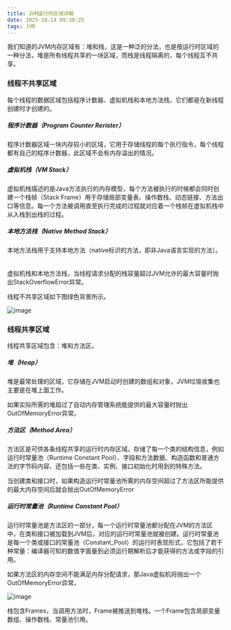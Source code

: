 ```yaml
---
title: JVM运行时区域详解
date: 2025-10-14 09:30:25
tags: JVM
---
```


我们知道的JVM内存区域有：堆和栈，这是一种泛的分法，也是按运行时区域的一种分法，堆是所有线程共享的一块区域，而栈是线程隔离的，每个线程互不共享。

### 线程不共享区域

每个线程的数据区域包括程序计数器、虚拟机栈和本地方法栈，它们都是在新线程创建时才创建的。


##### 程序计数器（Program Counter Rerister）

程序计数器区域一块内存较小的区域，它用于存储线程的每个执行指令，每个线程都有自己的程序计数器，此区域不会有内存溢出的情况。

##### 虚拟机栈（VM Stack）

虚拟机栈描述的是Java方法执行的内存模型，每个方法被执行的时候都会同时创建一个栈帧（Stack Frame）用于存储局部变量表、操作数栈、动态链接、方法出口等信息。每一个方法被调用直至执行完成的过程就对应着一个栈帧在虚拟机栈中从入栈到出栈的过程。

##### 本地方法栈（Native Method Stack）

本地方法栈用于支持本地方法（native标识的方法，即非Java语言实现的方法）。 　

虚拟机栈和本地方法栈，当线程请求分配的栈容量超过JVM允许的最大容量时抛出StackOverflowError异常。

线程不共享区域如下图绿色背景所示。

![image](https://www.programcreek.com/wp-content/uploads/2013/04/JVM-runtime-data-area.jpg)

### 线程共享区域

线程共享区域包含：堆和方法区。

##### 堆（Heap）

堆是最常处理的区域，它存储在JVM启动时创建的数组和对象，JVM垃圾收集也主要是在堆上面工作。

如果实际所需的堆超过了自动内存管理系统能提供的最大容量时抛出OutOfMemoryError异常。

##### 方法区（Method Area）

方法区是可供各条线程共享的运行时内存区域。存储了每一个类的结构信息，例如运行时常量池（Runtime Constant Pool）、字段和方法数据、构造函数和普通方法的字节码内容、还包括一些在类、实例、接口初始化时用到的特殊方法。

当创建类和接口时，如果构造运行时常量池所需的内存空间超过了方法区所能提供的最大内存空间后就会抛出OutOfMemoryError

##### 运行时常量池（Runtime Constant Pool）

运行时常量池是方法区的一部分，每一个运行时常量池都分配在JVM的方法区中，在类和接口被加载到JVM后，对应的运行时常量池就被创建。运行时常量池是每一个类或接口的常量池（Constant_Pool）的运行时表现形式，它包括了若干种常量：编译器可知的数值字面量到必须运行期解析后才能获得的方法或字段的引用。

如果方法区的内存空间不能满足内存分配请求，那Java虚拟机将抛出一个OutOfMemoryError异常。

![image](https://www.programcreek.com/wp-content/uploads/2013/04/JVM-Stack.png)

栈包含Frames，当调用方法时，Frame被推送到堆栈。一个Frame包含局部变量数组、操作数栈、常量池引用。
